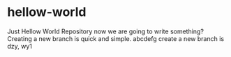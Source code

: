 # hellow-world
Just Hellow World Repository
now we are going to write something?
Creating a new branch is quick and simple.
abcdefg
create a new branch is dzy, wy1
